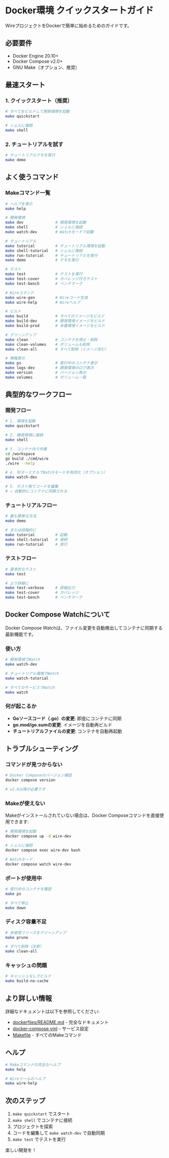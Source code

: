 # Docker環境 クイックスタートガイド

WireプロジェクトをDockerで簡単に始めるためのガイドです。

## 必要要件

- Docker Engine 20.10+
- Docker Compose v2.0+
- GNU Make（オプション、推奨）

## 最速スタート

### 1. クイックスタート（推奨）

```bash
# すべてをビルドして開発環境を起動
make quickstart

# シェルに接続
make shell
```

### 2. チュートリアルを試す

```bash
# チュートリアルデモを実行
make demo
```

## よく使うコマンド

### Makeコマンド一覧

```bash
# ヘルプを表示
make help

# 開発環境
make dev              # 開発環境を起動
make shell            # シェルに接続
make watch-dev        # Watchモードで起動

# チュートリアル
make tutorial         # チュートリアル環境を起動
make shell-tutorial   # シェルに接続
make run-tutorial     # チュートリアルを実行
make demo             # デモを実行

# テスト
make test             # テストを実行
make test-cover       # カバレッジ付きテスト
make test-bench       # ベンチマーク

# Wireコマンド
make wire-gen         # Wireコード生成
make wire-help        # Wireヘルプ

# ビルド
make build            # すべてのイメージをビルド
make build-dev        # 開発環境イメージをビルド
make build-prod       # 本番環境イメージをビルド

# クリーンアップ
make clean            # コンテナを停止・削除
make clean-volumes    # ボリュームも削除
make clean-all        # すべて削除（イメージ含む）

# 情報表示
make ps               # 実行中のコンテナ表示
make logs-dev         # 開発環境のログ表示
make version          # バージョン表示
make volumes          # ボリューム一覧
```

## 典型的なワークフロー

### 開発フロー

```bash
# 1. 環境を起動
make quickstart

# 2. 開発環境に接続
make shell

# 3. コンテナ内で作業
cd /workspace
go build ./cmd/wire
./wire --help

# 4. 別ターミナルでWatchモードを有効化（オプション）
make watch-dev

# 5. ホスト側でコードを編集
# → 自動的にコンテナに同期される
```

### チュートリアルフロー

```bash
# 最も簡単な方法
make demo

# または段階的に
make tutorial         # 起動
make shell-tutorial   # 接続
make run-tutorial     # 実行
```

### テストフロー

```bash
# 基本的なテスト
make test

# より詳細に
make test-verbose     # 詳細出力
make test-cover       # カバレッジ
make test-bench       # ベンチマーク
```

## Docker Compose Watchについて

Docker Compose Watchは、ファイル変更を自動検出してコンテナに同期する最新機能です。

### 使い方

```bash
# 開発環境でWatch
make watch-dev

# チュートリアル環境でWatch
make watch-tutorial

# すべてのサービスでWatch
make watch
```

### 何が起こるか

- **Goソースコード（.go）の変更**: 即座にコンテナに同期
- **go.mod/go.sumの変更**: イメージを自動再ビルド
- **チュートリアルファイルの変更**: コンテナを自動再起動

## トラブルシューティング

### コマンドが見つからない

```bash
# Docker Composeのバージョン確認
docker compose version

# v2.0以降が必要です
```

### Makeが使えない

Makeがインストールされていない場合は、Docker Composeコマンドを直接使用できます:

```bash
# 開発環境を起動
docker compose up -d wire-dev

# シェルに接続
docker compose exec wire-dev bash

# Watchモード
docker compose watch wire-dev
```

### ポートが使用中

```bash
# 実行中のコンテナを確認
make ps

# すべて停止
make down
```

### ディスク容量不足

```bash
# 未使用リソースをクリーンアップ
make prune

# すべて削除（注意）
make clean-all
```

### キャッシュの問題

```bash
# キャッシュなしでビルド
make build-no-cache
```

## より詳しい情報

詳細なドキュメントは以下を参照してください:

- [dockerfiles/README.md](dockerfiles/README.md) - 完全なドキュメント
- [docker-compose.yml](docker-compose.yml) - サービス設定
- [Makefile](Makefile) - すべてのMakeコマンド

## ヘルプ

```bash
# Makeコマンドの完全なヘルプ
make help

# Wireツールのヘルプ
make wire-help
```

## 次のステップ

1. `make quickstart` でスタート
2. `make shell` でコンテナに接続
3. プロジェクトを探索
4. コードを編集して `make watch-dev` で自動同期
5. `make test` でテストを実行

楽しい開発を！
